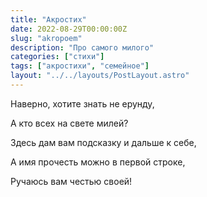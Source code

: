 ```yaml
---
title: "Акростих"
date: 2022-08-29T00:00:00Z
slug: "akropoem"
description: "Про самого милого"
categories: ["стихи"]
tags: ["акростихи", "семейное"]
layout: "../../layouts/PostLayout.astro"
---
```


Наверно, хотите знать не ерунду,

А кто всех на свете милей?

Здесь дам вам подсказку и дальше к себе,

А имя прочесть можно в первой строке,

Ручаюсь вам честью своей!
